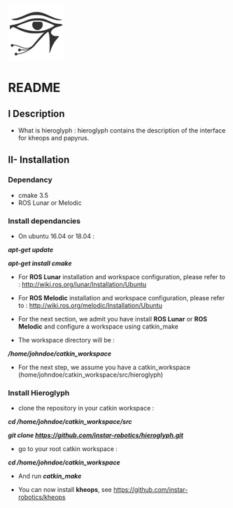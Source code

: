 ![Alt text](icon/hieroglyph_icon.png?raw=true "Title")

# README #

## I Description ##

* What is hieroglyph : hieroglyph contains the description of the interface for kheops and papyrus.

## II- Installation ##

### Dependancy ###

* cmake 3.5
* ROS Lunar or Melodic

### Install dependancies ###
* On ubuntu 16.04 or 18.04 : 

**_apt-get update_**

**_apt-get install cmake_**

* For __ROS Lunar__ installation and workspace configuration, please refer to : http://wiki.ros.org/lunar/Installation/Ubuntu
* For __ROS Melodic__ installation and workspace configuration, please refer to : http://wiki.ros.org/melodic/Installation/Ubuntu

* For the next section, we admit you have install __ROS Lunar__ or __ROS Melodic__ and configure a workspace using catkin_make
* The workspace directory will be :

**_/home/johndoe/catkin_workspace_**

* For the next step, we assume you have a catkin\_workspace (home/johndoe/catkin\_workspace/src/hieroglyph)


### Install Hieroglyph ###
* clone the repository in your catkin workspace :

**_cd /home/johndoe/catkin_workspace/src_**

**_git clone https://github.com/instar-robotics/hieroglyph.git_**

* go to your root catkin workspace :

**_cd /home/johndoe/catkin_workspace_**

* And run **_catkin_make_**

* You can now install __kheops__, see https://github.com/instar-robotics/kheops

